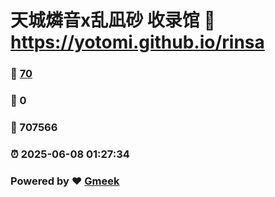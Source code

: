 # 天城燐音x乱凪砂 收录馆 :link: https://yotomi.github.io/rinsa 
### :page_facing_up: [70](https://yotomi.github.io/rinsa/tag.html) 
### :speech_balloon: 0 
### :hibiscus: 707566 
### :alarm_clock: 2025-06-08 01:27:34 
### Powered by :heart: [Gmeek](https://github.com/Meekdai/Gmeek)
